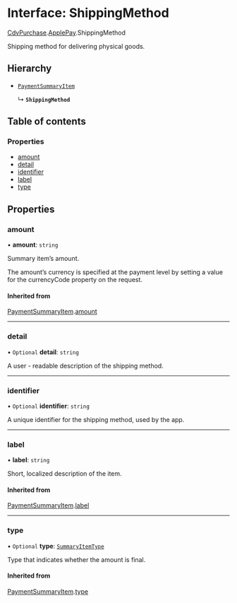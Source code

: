 # Interface: ShippingMethod

[CdvPurchase](../modules/CdvPurchase.md).[ApplePay](../modules/CdvPurchase.ApplePay.md).ShippingMethod

Shipping method for delivering physical goods.

## Hierarchy

- [`PaymentSummaryItem`](CdvPurchase.ApplePay.PaymentSummaryItem.md)

  ↳ **`ShippingMethod`**

## Table of contents

### Properties

- [amount](CdvPurchase.ApplePay.ShippingMethod.md#amount)
- [detail](CdvPurchase.ApplePay.ShippingMethod.md#detail)
- [identifier](CdvPurchase.ApplePay.ShippingMethod.md#identifier)
- [label](CdvPurchase.ApplePay.ShippingMethod.md#label)
- [type](CdvPurchase.ApplePay.ShippingMethod.md#type)

## Properties

### amount

• **amount**: `string`

Summary item’s amount.

The amount’s currency is specified at the payment level by setting a
value for the currencyCode property on the request.

#### Inherited from

[PaymentSummaryItem](CdvPurchase.ApplePay.PaymentSummaryItem.md).[amount](CdvPurchase.ApplePay.PaymentSummaryItem.md#amount)

___

### detail

• `Optional` **detail**: `string`

A user - readable description of the shipping method.

___

### identifier

• `Optional` **identifier**: `string`

A unique identifier for the shipping method, used by the app.

___

### label

• **label**: `string`

Short, localized description of the item.

#### Inherited from

[PaymentSummaryItem](CdvPurchase.ApplePay.PaymentSummaryItem.md).[label](CdvPurchase.ApplePay.PaymentSummaryItem.md#label)

___

### type

• `Optional` **type**: [`SummaryItemType`](../modules/CdvPurchase.ApplePay.md#summaryitemtype)

Type that indicates whether the amount is final.

#### Inherited from

[PaymentSummaryItem](CdvPurchase.ApplePay.PaymentSummaryItem.md).[type](CdvPurchase.ApplePay.PaymentSummaryItem.md#type)
